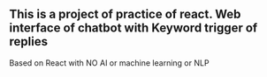 ## __This is a project of practice of react. Web interface of chatbot with Keyword trigger of replies__

Based on React with NO AI or machine learning or NLP